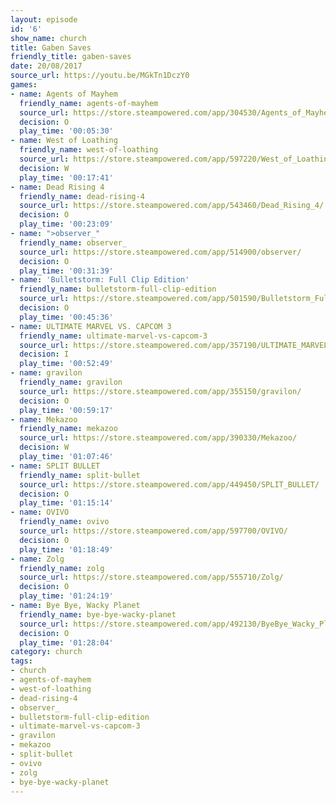 ```yaml
---
layout: episode
id: '6'
show_name: church
title: Gaben Saves
friendly_title: gaben-saves
date: 20/08/2017
source_url: https://youtu.be/MGkTn1DczY0
games:
- name: Agents of Mayhem
  friendly_name: agents-of-mayhem
  source_url: https://store.steampowered.com/app/304530/Agents_of_Mayhem/
  decision: O
  play_time: '00:05:30'
- name: West of Loathing
  friendly_name: west-of-loathing
  source_url: https://store.steampowered.com/app/597220/West_of_Loathing/
  decision: W
  play_time: '00:17:41'
- name: Dead Rising 4
  friendly_name: dead-rising-4
  source_url: https://store.steampowered.com/app/543460/Dead_Rising_4/
  decision: O
  play_time: '00:23:09'
- name: ">observer_"
  friendly_name: observer_
  source_url: https://store.steampowered.com/app/514900/observer/
  decision: O
  play_time: '00:31:39'
- name: 'Bulletstorm: Full Clip Edition'
  friendly_name: bulletstorm-full-clip-edition
  source_url: https://store.steampowered.com/app/501590/Bulletstorm_Full_Clip_Edition/
  decision: O
  play_time: '00:45:36'
- name: ULTIMATE MARVEL VS. CAPCOM 3
  friendly_name: ultimate-marvel-vs-capcom-3
  source_url: https://store.steampowered.com/app/357190/ULTIMATE_MARVEL_VS_CAPCOM_3/
  decision: I
  play_time: '00:52:49'
- name: gravilon
  friendly_name: gravilon
  source_url: https://store.steampowered.com/app/355150/gravilon/
  decision: O
  play_time: '00:59:17'
- name: Mekazoo
  friendly_name: mekazoo
  source_url: https://store.steampowered.com/app/390330/Mekazoo/
  decision: W
  play_time: '01:07:46'
- name: SPLIT BULLET
  friendly_name: split-bullet
  source_url: https://store.steampowered.com/app/449450/SPLIT_BULLET/
  decision: O
  play_time: '01:15:14'
- name: OVIVO
  friendly_name: ovivo
  source_url: https://store.steampowered.com/app/597700/OVIVO/
  decision: O
  play_time: '01:18:49'
- name: Zolg
  friendly_name: zolg
  source_url: https://store.steampowered.com/app/555710/Zolg/
  decision: O
  play_time: '01:24:19'
- name: Bye Bye, Wacky Planet
  friendly_name: bye-bye-wacky-planet
  source_url: https://store.steampowered.com/app/492130/ByeBye_Wacky_Planet/
  decision: O
  play_time: '01:28:04'
category: church
tags:
- church
- agents-of-mayhem
- west-of-loathing
- dead-rising-4
- observer_
- bulletstorm-full-clip-edition
- ultimate-marvel-vs-capcom-3
- gravilon
- mekazoo
- split-bullet
- ovivo
- zolg
- bye-bye-wacky-planet
---
```

